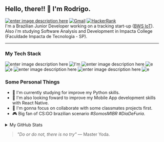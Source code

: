 ## Hello, there!! 👋 I'm Rodrigo. 
[![enter image description here](https://img.shields.io/badge/LinkedIn-0077B5?style=for-the-badge&logo=linkedin&logoColor=white)](https://www.linkedin.com/in/rodrigo-ribeiro-20a708128/) [ ![Gmail](https://img.shields.io/badge/Gmail-D14836?style=for-the-badge&logo=gmail&logoColor=white)](mailto:rdo.rodrigo2@gmail.com) [![HackerRank](https://img.shields.io/badge/Hackerrank-green?style=for-the-badge&logo=hackerrank&logoColor=white)
](https://www.hackerrank.com/rdo_rodrigo2)<br>
I'm a Brazilian Junior Developer working on a tracking start-up ([BWS IoT](https://bwsiot.com)).<br> 
Also i'm studying Software Analysis and Development in Impacta College (Faculdade Impacta de Tecnologia - SP).

----
### My Tech Stack
![enter image description here](https://img.shields.io/badge/Python-20232A?style=for-the-badge&logo=python&logoColor=white)  ![I'm](https://img.shields.io/badge/JavaScript-20232A?style=for-the-badge&logo=javascript&logoColor=F7DF1E) ![enter image description here](https://img.shields.io/badge/React-20232A?style=for-the-badge&logo=react&logoColor=61DAFB) ![e](https://img.shields.io/badge/React_Native-20232A?style=for-the-badge&logo=react&logoColor=61DAFB) ![e](https://img.shields.io/badge/VS_Code-14354C?style=for-the-badge&logo=visual-studio-code&logoColor=61DAFB) ![enter image description here](https://img.shields.io/badge/Microsoft_SQL_Server-14354C?style=for-the-badge&logo=microsoft-sql-server&logoColor=white) ![enter image description here](https://img.shields.io/badge/Firebase-14354C?style=for-the-badge&logo=firebase&logoColor=white) ![e](https://img.shields.io/badge/Git-14354C?style=for-the-badge&logo=git&logoColor=white)

### Some Personal Things
- 🐍 I'm currently studying for improve my Python skills.
- 📱 I'm also looking foward to improve my Mobile App development skills with React Native.
- 🤝 I'm gonna focus on collaborate with some classmates projects first.
- 🎮 Big fan of CS:GO brazilian scenario *#SomosMIBR #DiaDeFuria*.

<details><summary>My GitHub Stats</summary>

![Anurag's GitHub stats](https://github-readme-stats.vercel.app/api?username=rdgrb&theme=vision-friendly-dark&count_private=true&show_icons=true)[](https://github.com/anuraghazra/github-readme-stats)

</details>

>*"Do or do not, there is no try"* — Master Yoda.
